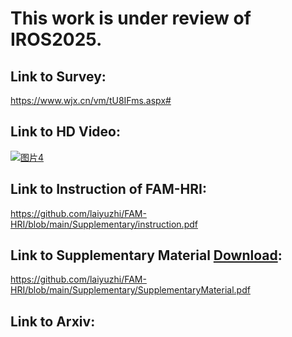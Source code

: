 # This work is under review of IROS2025.
## Link to Survey:
https://www.wjx.cn/vm/tU8IFms.aspx# 
## Link to HD Video:
[![图片4](https://github.com/user-attachments/assets/7ab68c94-b311-4146-826b-5b8b4f5592fc)](https://cscloud.cs.uni-tuebingen.de/index.php/s/7R8xJc44Yyzx3sm)
## Link to Instruction of FAM-HRI:
https://github.com/laiyuzhi/FAM-HRI/blob/main/Supplementary/instruction.pdf
## Link to Supplementary Material [Download](https://cscloud.cs.uni-tuebingen.de/index.php/s/JRCWEr9PnjaTZYH):
https://github.com/laiyuzhi/FAM-HRI/blob/main/Supplementary/SupplementaryMaterial.pdf
## Link to Arxiv:



